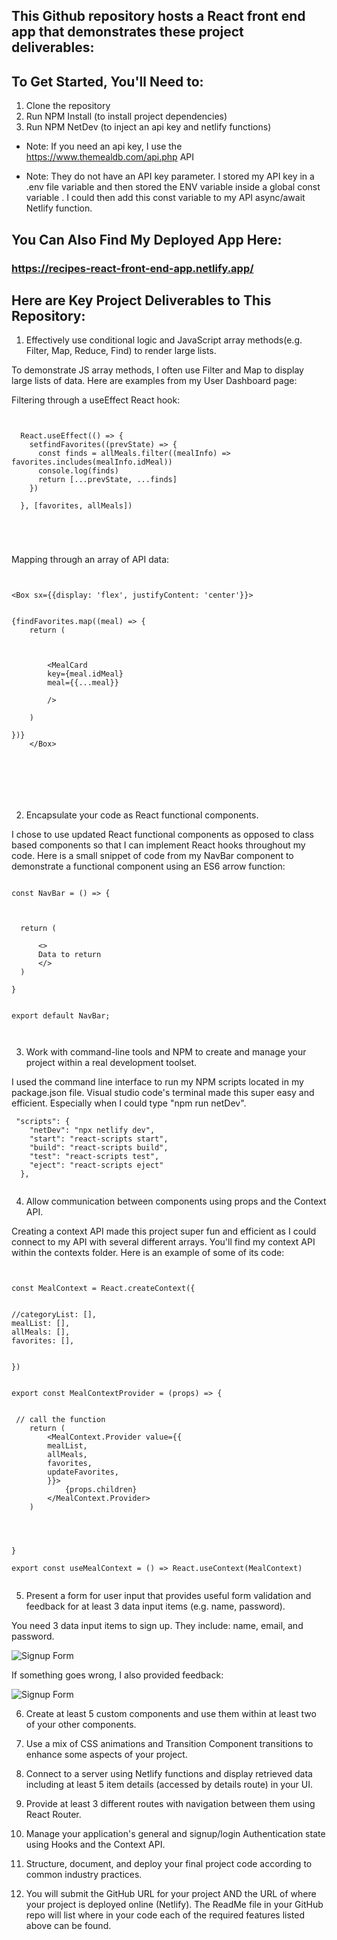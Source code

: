 ## This Github repository hosts a React front end app that demonstrates these project deliverables: 

## To Get Started, You'll Need to: 

1. Clone the repository 
2. Run NPM Install (to install project dependencies) 
3. Run NPM NetDev (to inject an api key and netlify functions)

* Note: If you need an api key, I use the 
https://www.themealdb.com/api.php API 

* Note: They do not have an API key parameter. I stored my API key in a .env file variable and then stored the ENV variable inside a global const variable . I could then add this const variable to my API async/await Netlify function.

## You Can Also Find My Deployed App Here: 

### https://recipes-react-front-end-app.netlify.app/

## Here are Key Project Deliverables to This Repository: 


1. Effectively use conditional logic and JavaScript array methods(e.g. Filter, Map, Reduce, Find) to render large lists.

To demonstrate JS array methods, I often use Filter and Map to display large lists of data. Here are examples from my User Dashboard page: 

Filtering through a useEffect React hook: 


``` 


  React.useEffect(() => {
    setfindFavorites((prevState) => {
      const finds = allMeals.filter((mealInfo) => favorites.includes(mealInfo.idMeal))
      console.log(finds)
      return [...prevState, ...finds]
    })
    
  }, [favorites, allMeals])





```


Mapping through an array of API data:  


``` 


<Box sx={{display: 'flex', justifyContent: 'center'}}>


{findFavorites.map((meal) => {
    return (

        
       
        <MealCard
        key={meal.idMeal}
        meal={{...meal}}
      
        />
        
    )
    
})}
    </Box>







```


2. Encapsulate your code as React functional components.

I chose to use updated React functional components as opposed to class based components so that I can implement React hooks throughout my code. Here is a small snippet of code from my NavBar component to demonstrate a functional component using an ES6 arrow function: 

``` 

const NavBar = () => {



  return (

      <>
      Data to return
      </>
  )

}


export default NavBar;



```


3. Work with command-line tools and NPM to create and manage your project within a real development toolset.

I used the command line interface to run my NPM scripts located in my package.json file. Visual studio code's terminal made this super easy and efficient. Especially when I could type "npm run netDev".  

```
 "scripts": {
    "netDev": "npx netlify dev",
    "start": "react-scripts start",
    "build": "react-scripts build",
    "test": "react-scripts test",
    "eject": "react-scripts eject"
  },


```


4. Allow communication between components using props and the Context API.

Creating a context API made this project super fun and efficient as I could connect to my API with several different arrays. You'll find my context API within the contexts folder. Here is an example of some of its code: 

```


const MealContext = React.createContext({


//categoryList: [],
mealList: [],
allMeals: [],
favorites: [], 


})


export const MealContextProvider = (props) => {


 // call the function
    return (
        <MealContext.Provider value={{
        mealList,
        allMeals,
        favorites,
        updateFavorites, 
        }}>
            {props.children}
        </MealContext.Provider>
    )
   



}

export const useMealContext = () => React.useContext(MealContext)


```



5. Present a form for user input that provides useful form validation and feedback for at least 3 data input items (e.g. name, password).

You need 3 data input items to sign up. They include: name, email, and password. 


![Signup Form](src/images/signup.PNG)

If something goes wrong, I also provided feedback: 

![Signup Form](src/images/signupfeedback.PNG)




6. Create at least 5 custom components and use them within at least two of your other components.


7. Use a mix of CSS animations and Transition Component transitions to enhance some aspects of your project.


8. Connect to a server using Netlify functions and display retrieved data including at least 5 item details (accessed by details route) in your UI.


9. Provide at least 3 different routes with navigation between them using React Router.


10. Manage your application's general and signup/login Authentication state using Hooks and the Context API.


11. Structure, document, and deploy your final project code according to common industry practices.


12. You will submit the GitHub URL for your project AND the URL of where your project is deployed online (Netlify).  The ReadMe file in your GitHub repo will list where in your code each of the required features listed above can be found.
